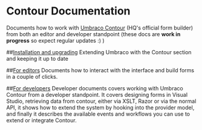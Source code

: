# Contour Documentation #
Documents how to work with [Umbraco Contour](http://umbraco.com/products/more-add-ons/contour.aspx) (HQ's official form builder) from both an editor and developer standpoint (these docs are **work in progress** so expect regular updates :) )

##[Installation and upgrading](Installation/index.md)
Extending Umbraco with the Contour section and keeping it up to date

##[For editors](Editor/index.md)
Documents how to interact with the interface and build forms in a couple of clicks.

##[For developers](Developer/index.md)
Developer documents covers working with Umbraco Contour from a developer standpoint. It covers designing forms in Visual Studio, retrieving data from contour, either via XSLT, Razor or via the normal API, it shows how to extend the system by hooking into the provider model, and finally it describes the available events and workflows you can use to extend or integrate Contour.


